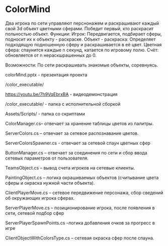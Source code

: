 # ColorMind
Два игрока по сети управляют перснонажем и раскрашивают каждый свой 3d объект цветными сферами. Победит первый, кто раскрасит польностью объект.
Функции:
Игрок: Передвигается, подбирает сферы, подносит их к объекту - раскраске.
Объект - раскраска: Определяет подходящую подношенную сферу и раскрашивается в её цвет.
Цветная сфера: спаунится каждые n секунд, катается по игровому полю.
Счёт: обновляется от n нераскшрашенных до 0.

Возможности: По сети раскрашивать знакомые объекты, соревнуясь.

colorMind.pptx - презентация проекта

/color_executable/

https://youtu.be/7h9VqEbrxBA - видеодемонстрация

/color_executable/ - папка с исполнительной сборкой

Assets/Scripts/ - папка со скриптами

ColorManager.cs– отвечает за хранение таблицы цветов из палитры.

ServerColors.cs – отвечает за сетевое распознавание цветов.

ServerColorsSpawner.cs - отвечает за сетевой спаун цветных сфер

ButtonManager.cs – отвечает за соединения по сети и сбор ввода сетевых параметров от пользователя.

TeamsObject.cs – вывод счета игроков на сетевые клиенты.

PaintingObject.cs – логика окрашиваемых объектов (считывание цвета сферы и окраска нужной части объекта).

ClientPlayerMove.cs – сетевое передвижение персонажа, сбор сведений об окружающих игрока сферах.

ServerPlayerMove.cs – позиционирование игрока, после появления в сети, сетевой подбор сфер

ServerPlayerSpawnPoints.cs –логика добавления очков за прогресс в игре

ClientObjectWithColorsType.cs – сетевая окраска сфер после спауна.
